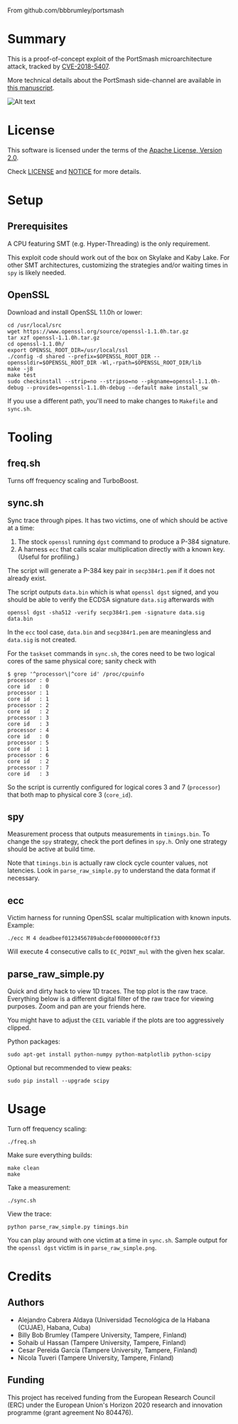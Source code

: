 From github.com/bbbrumley/portsmash
# Summary

This is a proof-of-concept exploit of the PortSmash microarchitecture attack, tracked by [CVE-2018-5407](https://cve.mitre.org/cgi-bin/cvename.cgi?name=CVE-2018-5407).

More technical details about the PortSmash side-channel are available in [this manuscript](https://eprint.iacr.org/2018/1060).

![Alt text](parse_raw_simple.png?raw=true "sample PortSmash visualization tooling")

# License

This software is licensed under the terms of the [Apache License, Version 2.0](https://www.apache.org/licenses/LICENSE-2.0).

Check [LICENSE](LICENSE) and [NOTICE](NOTICE) for more details.

# Setup

## Prerequisites

A CPU featuring SMT (e.g. Hyper-Threading) is the only requirement.

This exploit code should work out of the box on Skylake and Kaby Lake. For other SMT architectures, customizing the strategies and/or waiting times in `spy` is likely needed.

## OpenSSL

Download and install OpenSSL 1.1.0h or lower:

    cd /usr/local/src
    wget https://www.openssl.org/source/openssl-1.1.0h.tar.gz
    tar xzf openssl-1.1.0h.tar.gz
    cd openssl-1.1.0h/
    export OPENSSL_ROOT_DIR=/usr/local/ssl
    ./config -d shared --prefix=$OPENSSL_ROOT_DIR --openssldir=$OPENSSL_ROOT_DIR -Wl,-rpath=$OPENSSL_ROOT_DIR/lib
    make -j8
    make test
    sudo checkinstall --strip=no --stripso=no --pkgname=openssl-1.1.0h-debug --provides=openssl-1.1.0h-debug --default make install_sw

If you use a different path, you'll need to make changes to `Makefile` and `sync.sh`.

# Tooling

## freq.sh

Turns off frequency scaling and TurboBoost.

## sync.sh

Sync trace through pipes. It has two victims, one of which should be active at a time:

1. The stock `openssl` running `dgst` command to produce a P-384 signature.
2. A harness `ecc` that calls scalar multiplication directly with a known key. (Useful for profiling.)

The script will generate a P-384 key pair in `secp384r1.pem` if it does not already exist.

The script outputs `data.bin` which is what `openssl dgst` signed, and you should be able to verify the ECDSA signature `data.sig` afterwards with

    openssl dgst -sha512 -verify secp384r1.pem -signature data.sig data.bin

In the `ecc` tool case, `data.bin` and `secp384r1.pem` are meaningless and `data.sig` is not created.

For the `taskset` commands in `sync.sh`, the cores need to be two logical cores of the same physical core; sanity check with

    $ grep '^processor\|^core id' /proc/cpuinfo
    processor : 0
    core id   : 0
    processor : 1
    core id   : 1
    processor : 2
    core id   : 2
    processor : 3
    core id   : 3
    processor : 4
    core id   : 0
    processor : 5
    core id   : 1
    processor : 6
    core id   : 2
    processor : 7
    core id   : 3

So the script is currently configured for logical cores 3 and 7 (`processor`) that both map to physical core 3 (`core_id`).

## spy

Measurement process that outputs measurements in `timings.bin`. To change the `spy` strategy, check the port defines in `spy.h`. Only one strategy should be active at build time.

Note that `timings.bin` is actually raw clock cycle counter values, not latencies. Look in `parse_raw_simple.py` to understand the data format if necessary.

## ecc

Victim harness for running OpenSSL scalar multiplication with known inputs. Example:

    ./ecc M 4 deadbeef0123456789abcdef00000000c0ff33

Will execute 4 consecutive calls to `EC_POINT_mul` with the given hex scalar.

## parse_raw_simple.py

Quick and dirty hack to view 1D traces. The top plot is the raw trace. Everything below is a different digital filter of the raw trace for viewing purposes. Zoom and pan are your friends here.

You might have to adjust the `CEIL` variable if the plots are too aggressively clipped.

Python packages:

    sudo apt-get install python-numpy python-matplotlib python-scipy

Optional but recommended to view peaks:

    sudo pip install --upgrade scipy

# Usage

Turn off frequency scaling:

    ./freq.sh

Make sure everything builds:

    make clean
    make

Take a measurement:

    ./sync.sh

View the trace:

    python parse_raw_simple.py timings.bin

You can play around with one victim at a time in `sync.sh`. Sample output for the `openssl dgst` victim is in `parse_raw_simple.png`.

# Credits

## Authors

* Alejandro Cabrera Aldaya (Universidad Tecnológica de la Habana (CUJAE), Habana, Cuba)
* Billy Bob Brumley (Tampere University, Tampere, Finland)
* Sohaib ul Hassan (Tampere University, Tampere, Finland)
* Cesar Pereida García (Tampere University, Tampere, Finland)
* Nicola Tuveri (Tampere University, Tampere, Finland)

## Funding

This project has received funding from the European Research Council (ERC) under the European Union's Horizon 2020 research and innovation programme (grant agreement No 804476).

